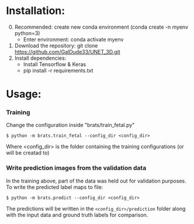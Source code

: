 # Installation:

0. Recommended: create new conda environment (conda create -n myenv python=3)
    * Enter environment: conda activate myenv
1. Download the repository: git clone https://github.com/GalDude33/UNET_3D.git
2. Install dependencies: 
    * Install Tensorflow & Keras
    * pip install -r requirements.txt

# Usage:

### Training 
Change the configuration inside "brats/train_fetal.py"

`$ python -m brats.train_fetal --config_dir <config_dir>`

Where <config_dir> is the folder containing the training configurations (or will be creatad to)

### Write prediction images from the validation data
In the training above, part of the data was held out for validation purposes. 
To write the predicted label maps to file:
```
$ python -m brats.predict --config_dir <config_dir>
```
The predictions will be written in the ```<config_dir>/prediction``` folder along with the input data and ground truth labels for comparison.
